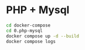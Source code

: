 PHP + Mysql
===========

```sh
cd docker-compose
cd 0.php-mysql
docker compose up -d --build
docker compose logs
```
